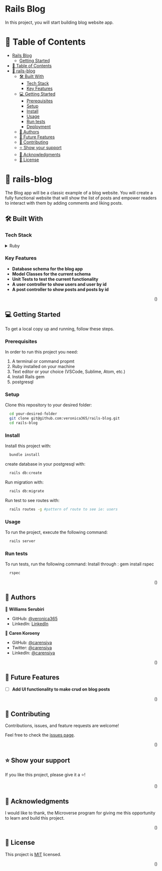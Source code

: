 # Rails Blog

In this project, you will start building blog website app.

# 📗 Table of Contents

- [Rails Blog](#rails-blog)
  - [Getting Started](#getting-started)
- [📗 Table of Contents](#-table-of-contents)
- [📖 rails-blog](#rails-blog)
  - [🛠 Built With ](#-built-with-)
    - [Tech Stack ](#tech-stack-)
    - [Key Features ](#key-features-)
  - [💻 Getting Started ](#-getting-started-)
    - [Prerequisites](#prerequisites)
    - [Setup](#setup)
    - [Install](#install)
    - [Usage](#usage)
    - [Run tests](#run-tests)
    - [Deployment](#deployment)
  - [👤 Authors ](#-authors-)
  - [🔭 Future Features ](#-future-features-)
  - [🤝 Contributing ](#-contributing-)
  - [⭐️ Show your support ](#️-show-your-support-)
  - [🙏 Acknowledgments ](#-acknowledgments-)
  - [📝 License ](#-license-)


# 📖 rails-blog <a name="about-project"></a>

The Blog app will be a classic example of a blog website. You will create a fully functional website that will show the list of posts and empower readers to interact with them by adding comments and liking posts.

## 🛠 Built With <a name="built-with"></a>

### Tech Stack <a name="tech-stack"></a>

<details>
<summary>Ruby</summary>
  <ul>
    <li><a href="https://www.rubyguides.com">Ruby</a></li>
    <li><a href="https://www.postgresql.org/">Postgresql</a></li>
    <li><a href="https://guides.rubyonrails.org/">Ruby on Rails</a></li>
  </ul>
</details>

### Key Features <a name="key-features"></a>

- **Database schema for the blog app**
- **Model Classes for the current schema**
- **Unit Tests to test the current functionality**
- **A user controller to show users and user by id**
- **A post controller to show posts and posts by id**

<p align="right">(<a href="#readme-top"></a>)</p>


## 💻 Getting Started <a name="getting-started"></a>

To get a local copy up and running, follow these steps.

### Prerequisites

In order to run this project you need:

1. A terminal or command propmt
2. Ruby installed on your machine
3. Text editor or your choice (VSCode, Sublime, Atom, etc.)
4. Install Rails gem
5. postgresql


### Setup

Clone this repository to your desired folder:

```sh
  cd your-desired-folder
  git clone git@github.com:veronica365/rails-blog.git
  cd rails-blog
```

### Install

Install this project with:

```sh
  bundle install
```

create database in your postgresql with:
```sh
  rails db:create
```

Run migration with:
```sh
  rails db:migrate
```

Run test to see routes with:
```sh
  rails routes -g #pattern of route to see ie: users
```

### Usage

To run the project, execute the following command:

```sh
  rails server
```

### Run tests

To run tests, run the following command: Install through : gem install rspec

```sh
  rspec
```

<p align="right">(<a href="#readme-top"></a>)</p>

## 👤 Authors <a name="authors"></a>

👤 **Williams Serubiri**

- GitHub: [@veronica365](https://github.com/veronica365)
- LinkedIn: [LinkedIn](https://www.linkedin.com/in/william-sserubiri-veronica/)

👤 **Caren Koroeny**

- GitHub: [@carensiya ](https://github.com/Caren-Koroeny)
- Twitter: [@carensiya](https://twitter.com/home)
- LinkedIn: [@carensiya](www.linkedin.com/in/caren-siya-a89712180)


<p align="right">(<a href="#readme-top"></a>)</p>

## 🔭 Future Features <a name="future-features"></a>

- [ ] **Add UI functionality to make crud on blog posts**

<p align="right">(<a href="#readme-top"></a>)</p>

## 🤝 Contributing <a name="contributing"></a>

Contributions, issues, and feature requests are welcome!

Feel free to check the [issues page](https://github.com/veronica365/rails-blog/issues).

<p align="right">(<a href="#readme-top"></a>)</p>

## ⭐️ Show your support <a name="support"></a>

If you like this project, please give it a ⭐️!

<p align="right">(<a href="#readme-top"></a>)</p>

## 🙏 Acknowledgments <a name="acknowledgements"></a>

I would like to thank, the Microverse program for giving me this opportunity to learn and build this project.

<p align="right">(<a href="#readme-top"></a>)</p>

## 📝 License <a name="license"></a>

This project is [MIT](./LICENSE) licensed.

<p align="right">(<a href="#readme-top"></a>)</p>
